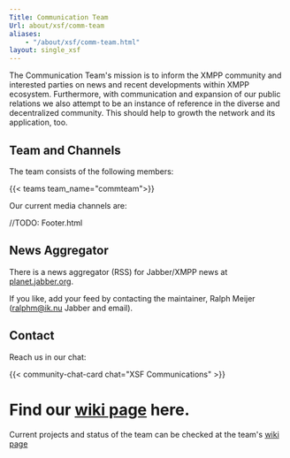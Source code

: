 ```yaml
---
Title: Communication Team
Url: about/xsf/comm-team
aliases:
    - "/about/xsf/comm-team.html"
layout: single_xsf
---
```


The Communication Team's mission is to inform the XMPP community and interested parties on news and recent developments within XMPP ecosystem.
Furthermore, with communication and expansion of our public relations we also attempt to be an instance of reference in the diverse and decentralized community.
This should help to growth the network and its application, too.

## Team and Channels
The team consists of the following members:

{{< teams team_name="commteam">}}

Our current media channels are:

//TODO: Footer.html

## News Aggregator

There is a news aggregator (RSS) for Jabber/XMPP news at [planet.jabber.org](https://planet.jabber.org/).

If you like, add your feed by contacting the maintainer, Ralph Meijer (ralphm@ik.nu Jabber and email).

## Contact
Reach us in our chat:

{{< community-chat-card chat="XSF Communications" >}}

Find our [wiki page](https://wiki.xmpp.org/web/CommTeam) here.
=======
Current projects and status of the team can be checked at the team's [wiki page](https://wiki.xmpp.org/web/CommTeam)
